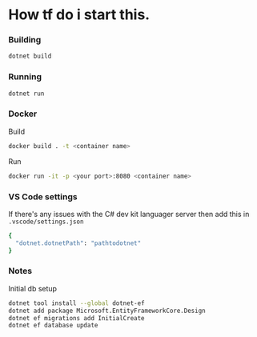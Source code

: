 # How tf do i start this.

### Building

```bash
dotnet build
```

### Running

```bash
dotnet run
```

### Docker

Build 

```bash
docker build . -t <container name>
```

Run 

```bash 
docker run -it -p <your port>:8080 <container name>
```

### VS Code settings

If there's any issues with the C# dev kit languager server then add this in `.vscode/settings.json`

```bash
{
  "dotnet.dotnetPath": "pathtodotnet"
}

```


### Notes

Initial db setup

```bash
dotnet tool install --global dotnet-ef
dotnet add package Microsoft.EntityFrameworkCore.Design
dotnet ef migrations add InitialCreate
dotnet ef database update
```


